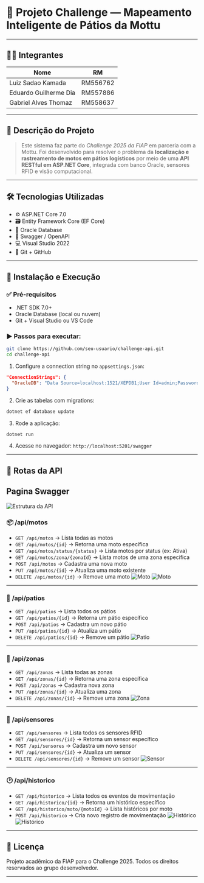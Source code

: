 # 📘 Projeto Challenge — Mapeamento Inteligente de Pátios da Mottu

---

## 👨‍💻 **Integrantes**

| Nome                  | RM       |
| --------------------  | -------- |
| Luiz Sadao Kamada     | RM556762 |
| Eduardo Guilherme Dia | RM557886 |
| Gabriel Alves Thomaz  | RM558637 |

---

## 🧠 **Descrição do Projeto**

> Este sistema faz parte do *Challenge 2025 da FIAP* em parceria com a Mottu.
> Foi desenvolvido para resolver o problema da **localização e rastreamento de motos em pátios logísticos** por meio de uma **API RESTful em ASP.NET Core**, integrada com banco Oracle, sensores RFID e visão computacional.

---

## 🛠️ **Tecnologias Utilizadas**

* ⚙️ ASP.NET Core 7.0
* 🗃️ Entity Framework Core (EF Core)
* 🧬 Oracle Database
* 📑 Swagger / OpenAPI
* 💻 Visual Studio 2022
* 🐙 Git + GitHub

---

## 🚀 **Instalação e Execução**

### ✅ Pré-requisitos

* .NET SDK 7.0+
* Oracle Database (local ou nuvem)
* Git + Visual Studio ou VS Code

### ▶️ Passos para executar:

```bash
git clone https://github.com/seu-usuario/challenge-api.git
cd challenge-api
```

1. Configure a connection string no `appsettings.json`:

```json
"ConnectionStrings": {
  "OracleDB": "Data Source=localhost:1521/XEPDB1;User Id=admin;Password=admin"
}
```

2. Crie as tabelas com migrations:

```bash
dotnet ef database update
```

3. Rode a aplicação:

```bash
dotnet run
```

4. Acesse no navegador:
   `http://localhost:5201/swagger`

---

## 🔀 **Rotas da API**

## Pagina Swagger
![Estrutura da API](imagens/Estrutura%20da%20API.png)

### 📦 **/api/motos**

* `GET /api/motos` → Lista todas as motos
* `GET /api/motos/{id}` → Retorna uma moto específica
* `GET /api/motos/status/{status}` → Lista motos por status (ex: Ativa)
* `GET /api/motos/zona/{zonaId}` → Lista motos de uma zona específica
* `POST /api/motos` → Cadastra uma nova moto
* `PUT /api/motos/{id}` → Atualiza uma moto existente
* `DELETE /api/motos/{id}` → Remove uma moto
![Moto](imagens/Motos1.png)
![Moto](Imagens/Motos2.png)

---

### 🏢 **/api/patios**

* `GET /api/patios` → Lista todos os pátios
* `GET /api/patios/{id}` → Retorna um pátio específico
* `POST /api/patios` → Cadastra um novo pátio
* `PUT /api/patios/{id}` → Atualiza um pátio
* `DELETE /api/patios/{id}` → Remove um pátio
![Patio](Imagens/Patio.png)

---

### 🧭 **/api/zonas**

* `GET /api/zonas` → Lista todas as zonas
* `GET /api/zonas/{id}` → Retorna uma zona específica
* `POST /api/zonas` → Cadastra nova zona
* `PUT /api/zonas/{id}` → Atualiza uma zona
* `DELETE /api/zonas/{id}` → Remove uma zona
![Zona](Imagens/Zona.png)

---

### 📡 **/api/sensores**

* `GET /api/sensores` → Lista todos os sensores RFID
* `GET /api/sensores/{id}` → Retorna um sensor específico
* `POST /api/sensores` → Cadastra um novo sensor
* `PUT /api/sensores/{id}` → Atualiza um sensor
* `DELETE /api/sensores/{id}` → Remove um sensor
![Sensor](Imagens/Sensores.png)

---

### 🕑 **/api/historico**

* `GET /api/historico` → Lista todos os eventos de movimentação
* `GET /api/historico/{id}` → Retorna um histórico específico
* `GET /api/historico/moto/{motoId}` → Lista históricos por moto
* `POST /api/historico` → Cria novo registro de movimentação
![Histórico](Imagens/Historico1.png)
![Histórico](Imagens/Historico2.png)

---

## 📄 **Licença**

Projeto acadêmico da FIAP para o Challenge 2025.
Todos os direitos reservados ao grupo desenvolvedor.

---
